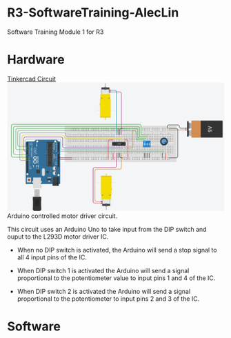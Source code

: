 # R3-SoftwareTraining-AlecLin
Software Training Module 1 for R3

# Hardware
[Tinkercad Circuit](https://www.tinkercad.com/things/4NrpbiozkF0)
![alt text](https://github.com/Linja82/R3-SoftwareTraining-AlecLin/blob/main/Images/Tinkercad%20Software%20Training%201.jpg)
Arduino controlled motor driver circuit.

This circuit uses an Arduino Uno to take input from the DIP switch and ouput to the L293D motor driver IC.  
- When no DIP switch is activated, the Arduino will send a stop signal to all 4 input pins of the IC.  
  
- When DIP switch 1 is activated the Arduino will send a signal proportional to the potentiometer value to input pins 1 and 4 of the IC.  
  
- When DIP switch 2 is activated the Arduino will send a signal proportional to the potentiometer to input pins 2 and 3 of the IC.
# Software
